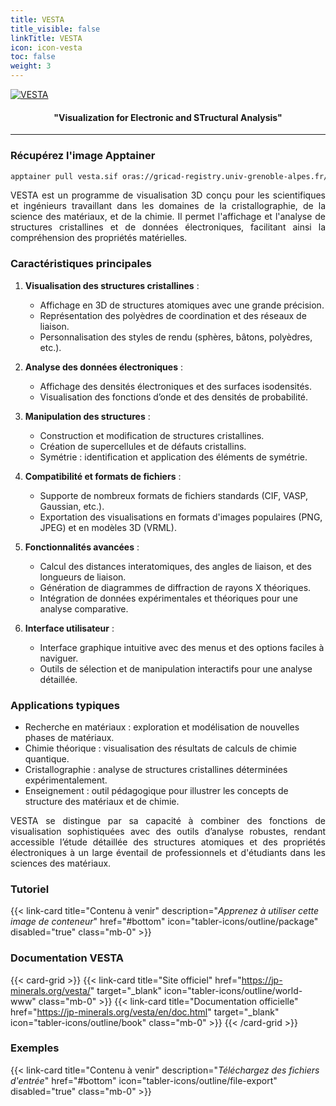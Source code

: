 ```yaml
---
title: VESTA
title_visible: false
linkTitle: VESTA
icon: icon-vesta
toc: false
weight: 3
---
```


<div class="codes-pages-top-logo">

<a href="https://jp-minerals.org/vesta/" target="blank" class="codes-pages-top-logo mb-0">
   <img alt="VESTA" class="logo-vesta"/>
</a>

<h4 align="center">"<b>V</b>isualization for <b>E</b>lectronic and <b>ST</b>ructural <b>A</b>nalysis"</h4>

</div>

<hr>

### Récupérez l'image Apptainer

```bash
apptainer pull vesta.sif oras://gricad-registry.univ-grenoble-alpes.fr/diamond/apptainer/apptainer-singularity-projects/vesta.sif:latest
```

<div align="justify">

VESTA est un programme de visualisation 3D conçu pour les scientifiques et ingénieurs travaillant dans les domaines de la cristallographie, de la science des matériaux, et de la chimie. Il permet l'affichage et l'analyse de structures cristallines et de données électroniques, facilitant ainsi la compréhension des propriétés matérielles.

</div>

### Caractéristiques principales

1. **Visualisation des structures cristallines** :

   - Affichage en 3D de structures atomiques avec une grande précision.
   - Représentation des polyèdres de coordination et des réseaux de liaison.
   - Personnalisation des styles de rendu (sphères, bâtons, polyèdres, etc.).

2. **Analyse des données électroniques** :

   - Affichage des densités électroniques et des surfaces isodensités.
   - Visualisation des fonctions d’onde et des densités de probabilité.

3. **Manipulation des structures** :

   - Construction et modification de structures cristallines.
   - Création de supercellules et de défauts cristallins.
   - Symétrie : identification et application des éléments de symétrie.

4. **Compatibilité et formats de fichiers** :

   - Supporte de nombreux formats de fichiers standards (CIF, VASP, Gaussian, etc.).
   - Exportation des visualisations en formats d'images populaires (PNG, JPEG) et en modèles 3D (VRML).

5. **Fonctionnalités avancées** :

   - Calcul des distances interatomiques, des angles de liaison, et des longueurs de liaison.
   - Génération de diagrammes de diffraction de rayons X théoriques.
   - Intégration de données expérimentales et théoriques pour une analyse comparative.

6. **Interface utilisateur** :
   - Interface graphique intuitive avec des menus et des options faciles à naviguer.
   - Outils de sélection et de manipulation interactifs pour une analyse détaillée.

### Applications typiques

- Recherche en matériaux : exploration et modélisation de nouvelles phases de matériaux.
- Chimie théorique : visualisation des résultats de calculs de chimie quantique.
- Cristallographie : analyse de structures cristallines déterminées expérimentalement.
- Enseignement : outil pédagogique pour illustrer les concepts de structure des matériaux et de chimie.

<div align="justify">

VESTA se distingue par sa capacité à combiner des fonctions de visualisation sophistiquées avec des outils d’analyse robustes, rendant accessible l’étude détaillée des structures atomiques et des propriétés électroniques à un large éventail de professionnels et d'étudiants dans les sciences des matériaux.

</div>

<h3 class="mb-1">Tutoriel</h3>

{{< link-card title="Contenu à venir" description="<i>Apprenez à utiliser cette image de conteneur</i>" href="#bottom" icon="tabler-icons/outline/package" disabled="true" class="mb-0" >}}

<h3 class="mb-1 mt-3">Documentation VESTA</h3>

{{< card-grid >}}
{{< link-card title="Site officiel" href="https://jp-minerals.org/vesta/" target="_blank" icon="tabler-icons/outline/world-www"  class="mb-0" >}}
{{< link-card title="Documentation officielle" href="https://jp-minerals.org/vesta/en/doc.html" target="_blank" icon="tabler-icons/outline/book" class="mb-0" >}}
{{< /card-grid >}}

<h3 class="mb-1 mt-3">Exemples</h3>

{{< link-card title="Contenu à venir" description="<i>Téléchargez des fichiers d'entrée</i>" href="#bottom" icon="tabler-icons/outline/file-export" disabled="true" class="mb-0" >}}
